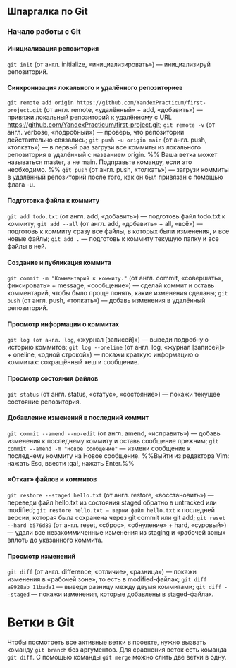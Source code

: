 ## Шпаргалка по Git

### Начало работы с Git

#### Инициализация репозитория
  
```git init``` (от англ. initialize, «инициализировать») — инициализируй репозиторий.
  
#### Синхронизация локального и удалённого репозиториев
  
```git remote add origin https://github.com/YandexPracticum/first-project.git``` (от англ. remote, «удалённый» + add, «добавить») — привяжи локальный репозиторий к удалённому с URL https://github.com/YandexPracticum/first-project.git;
```git remote -v``` (от англ. verbose, «подробный») — проверь, что репозитории действительно связались;
```git push -u origin main``` (от англ. push, «толкать») — в первый раз загрузи все коммиты из локального репозитория в удалённый с названием origin.
%% Ваша ветка может называться master, а не main. Подправьте команду, если это необходимо. %%
```git push``` (от англ. push, «толкать») — загрузи коммиты в удалённый репозиторий после того, как он был привязан с помощью флага -u.
  
#### Подготовка файла к коммиту
  
```git add todo.txt``` (от англ. add, «добавить») — подготовь файл todo.txt к коммиту;
```git add --all``` (от англ. add, «добавить» + all, «всё») — подготовь к коммиту сразу все файлы, в которых были изменения, и все новые файлы;
```git add .``` — подготовь к коммиту текущую папку и все файлы в ней.
  
#### Создание и публикация коммита
  
```git commit -m "Комментарий к коммиту."``` (от англ. commit, «совершать», фиксировать» + message, «сообщение») — сделай коммит и оставь комментарий, чтобы было проще понять, какие изменения сделаны;
```git push``` (от англ. push, «толкать») — добавь изменения в удалённый репозиторий.
  
#### Просмотр информации о коммитах
  
```git log (от англ. log```, «журнал [записей]») — выведи подробную историю коммитов;
```git log --oneline``` (от англ. log, «журнал [записей]» + oneline, «одной строкой») — покажи краткую информацию о коммитах: сокращённый хеш и сообщение.
  
#### Просмотр состояния файлов
  
```git status``` (от англ. status, «статус», «состояние») — покажи текущее состояние репозитория.
  
#### Добавление изменений в последний коммит
```git commit --amend --no-edit``` (от англ. amend, «исправить») — добавь изменения к последнему коммиту и оставь сообщение прежним;
```git commit --amend -m "Новое сообщение"``` — измени сообщение к последнему коммиту на Новое сообщение.
%%Выйти из редактора Vim: нажать Esc, ввести :qa!, нажать Enter.%%
  
#### «Откат» файлов и коммитов
  
```git restore --staged hello.txt``` (от англ. restore, «восстановить») — переведи файл hello.txt из состояния staged обратно в untracked или modified;
```git restore hello.txt — верни файл hello.txt``` к последней версии, которая была сохранена через git commit или git add;
```git reset --hard b576d89``` (от англ. reset, «сброс», «обнуление» + hard, «суровый») — удали все незакоммиченные изменения из staging и «рабочей зоны» вплоть до указанного коммита.
  
#### Просмотр изменений
```git diff``` (от англ. difference, «отличие», «разница») — покажи изменения в «рабочей зоне», то есть в modified-файлах;
```git diff a9928ab 11bada1``` — выведи разницу между двумя коммитами;
```git diff --staged``` — покажи изменения, которые добавлены в staged-файлах.
  
# Ветки в Git
  
Чтобы посмотреть все активные ветки в проекте, нужно вызвать команду `git branch` без аргументов.
Для сравнения веток есть команда `git diff`.
С помощью команды `git merge` можно слить две ветки в одну. 